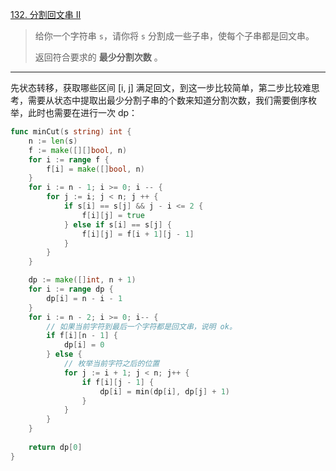 [132. 分割回文串 II](https://leetcode.cn/problems/palindrome-partitioning-ii/)

> 给你一个字符串 `s`，请你将 `s` 分割成一些子串，使每个子串都是回文串。
>
> 返回符合要求的 **最少分割次数** 。

---

先状态转移，获取哪些区间 [i, j] 满足回文，到这一步比较简单，第二步比较难思考，需要从状态中提取出最少分割子串的个数来知道分割次数，我们需要倒序枚举，此时也需要在进行一次 dp：

```go
func minCut(s string) int {
    n := len(s)
    f := make([][]bool, n)
    for i := range f {
        f[i] = make([]bool, n)
    }
    for i := n - 1; i >= 0; i -- {
        for j := i; j < n; j ++ {
            if s[i] == s[j] && j - i <= 2 {
                f[i][j] = true
            } else if s[i] == s[j] {
                f[i][j] = f[i + 1][j - 1]
            }
        }
    }

    dp := make([]int, n + 1)
    for i := range dp {
        dp[i] = n - i - 1
    }
    for i := n - 2; i >= 0; i-- {
        // 如果当前字符到最后一个字符都是回文串，说明 ok。
        if f[i][n - 1] {
            dp[i] = 0
        } else {
            // 枚举当前字符之后的位置
            for j := i + 1; j < n; j++ {
                if f[i][j - 1] {
                    dp[i] = min(dp[i], dp[j] + 1)
                }
            }
        }
    }
    
    return dp[0]
}
```

